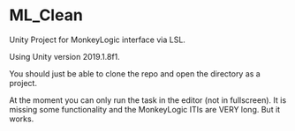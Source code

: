 # ML_Clean
Unity Project for MonkeyLogic interface via LSL. 

Using Unity version 2019.1.8f1. 

You should just be able to clone the repo and open the directory as a project. 

At the moment you can only run the task in the editor (not in fullscreen). It is missing some functionality and the MonkeyLogic ITIs are VERY long. But it works. 

